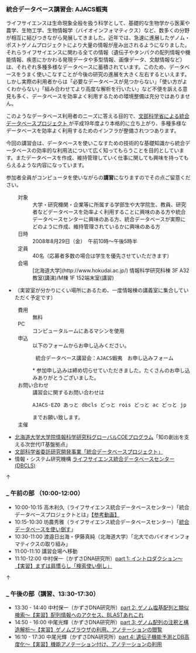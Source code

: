 ###  統合データベース講習会: AJACS蝦夷  

ライフサイエンスは生命現象全般を扱う科学として、基礎的な生物学から医薬や農学、生物工学、生物情報学（バイオインフォマティクス）など、数多くの分野が相互に結びつきながら発展してきました。近年では、急速に進展したゲノム・ポストゲノムプロジェクトにより大量の情報が産み出されるようになりました。それらライフサイエンスに関わる全ての情報（遺伝子やタンパクの配列情報や機能情報、疾患にかかわる発現データや多型情報、画像データ、文献情報など）は、それぞれ多種多様なデータベースに蓄積されています。このため、データベースをうまく使いこなすことが今後の研究の進展を大きく左右するといえます。
しかし実際の利用者からは「必要なデータベースが見つからない」「使い方がよくわからない」「組み合わせてより高度な解析を行いたい」など不便を訴える意見も多く、データベースを効率よく利用するための環境整備は充分ではありません。

このようなデータベース利用者のニーズに答える目的で、[文部科学省による統合データベースプロジェクト ](http://lifesciencedb.mext.go.jp/)が平成19年度より本格的に立ち上がり、多種多様なデータベースを効率よく利用するためのインフラが整備されつつあります。

今回の講習会は、データベースを使いこなすための技術的な基礎知識から統合データベースの効率的な利用法について広く知ってもらうことを目的としています。またデータベースを作成、維持管理していく仕事に関しても興味を持ってもらえるような内容になっています。

参加者全員がコンピュータを使いながらの**講習**になりますのでその点ご留意ください。

<dl class="list1" style="padding-left:16px;margin-left:16px">
    <dt>対象</dt>
    <dd>大学・研究機関・企業等に所属する学部生や大学院生、教員、研究者などデータベースを効率よく利用することに興味のある方や統合データベースセンターに興味のある方、統合データベースが実際にどのように作成、維持管理されているかに興味のある方</dd>
    <dt>日時</dt>
    <dd>2008年8月29日（金）　午前10時～午後5時半</dd>
    <dt>定員</dt>
    <dd>40名（応募者多数の場合は学生を優先させていただきます）</dd>
    <dt>会場</dt>
    <dd>[北海道大学](http://www.hokudai.ac.jp/) 情報科学研究科棟 3F A32教室(講演)/M棟 1F 152端末室(講習)</dd>
</dl>

* （実習室が分かりにくい場所にあるため、一度情報棟の講義室に集合していただく予定です）

<dl class="list1" style="padding-left:16px;margin-left:16px">
<dt>費用</dt>
<dd>無料</dd>
<dt>PC</dt>
<dd>コンピュータルームにあるマシンを使用</dd>
<dt>申込</dt>
<dd>以下のフォームからお申し込みください。
<pre>
 統合データベース講習会：AJACS蝦夷　お申し込みフォーム
</pre>
* 参加申し込みは締め切らせていただきました。たくさんのお申し込みありがとうございました。</dd>
<dt>お問い合わせ</dt>
<dd>講習会に関するお問い合わせは
<pre>
AJACS-EZO あっと dbcls どっと rois どっと ac どっと jp
</pre>
までお願い致します。</dd>
<dt>主催</dt>
</dl>

* [北海道大学大学院情報科学研究科グローバルCOEプログラム](http://www.gcoe.ist.hokudai.ac.jp/index.php?ml_lang=ja)「知の創出を支える次世代IT基盤拠点」
* [文部科学省委託研究開発事業「統合データベースプロジェクト」 ](http://lifesciencedb.mext.go.jp/)
* 情報・システム研究機構 [ライフサイエンス統合データベースセンター(DBCLS)](http://DBCLS.rois.ac.jp/)

<div class="jumpmenu">↑</div>

### [_](http://MotDB.DBCLS.jp/?AJACS4#h5223e2b "h5223e2b") 午前の部 （10:00-12:00）  

* 10:00-10:15 高木利久（ライフサイエンス統合データベースセンター）「統合データベースプロジェクトとは」[【参考動画】](http://togotv.dbcls.jp/20080729.html)
* 10:15-10:30 坊農秀雅（ライフサイエンス統合データベースセンター）「[統合データベースを使い倒す](http://togotv.dbcls.jp/?category=DBCLS)」
* 10:30-11:00 渡邉日出海・伊藤真純（北海道大学）「北大でのバイオインフォマティクスの取り組み」
* 11:00-11:10 講習会場へ移動
* 11:10-12:00 中村保一（かずさDNA研究所）[part 1: イントロダクション～【実習】まずは肩慣らし「検索使い倒し」](http://motdb.dbcls.jp/?AJACS%B2%DC%B0%D0%2F%B9%D6%BD%AC%C6%E2%CD%C6%2Fpart1)

<div class="jumpmenu">↑</div>

### [_](http://MotDB.DBCLS.jp/?AJACS4#c890ec09 "c890ec09") 午後の部（講習、13:30-17:30）  

* 13:30 - 14:40 中村保一（かずさDNA研究所）[part 2: ゲノム塩基配列と類似検索～【実習】配列情報へのアクセス、BLASTあれこれ](http://motdb.dbcls.jp/?AJACS%B2%DC%B0%D0%2F%B9%D6%BD%AC%C6%E2%CD%C6%2Fpart2)
* 14:50 - 16:00 中尾光輝（かずさDNA研究所）[part 3: ゲノム配列の注釈と構造解析～【実習】ゲノムブラウザの利用、アノテーションの閲覧](http://motdb.dbcls.jp/?AJACS%B2%DC%B0%D0%2F%B9%D6%BD%AC%C6%E2%CD%C6%2Fpart3)
* 16:10 - 17:30 中尾光輝（かずさDNA研究所）[part 4: 遺伝子機能予測とDB高度化～【実習】機能アノテーション付け、アノテーションの利用](http://motdb.dbcls.jp/?AJACS%B2%DC%B0%D0%2F%B9%D6%BD%AC%C6%E2%CD%C6%2Fpart4)
